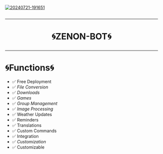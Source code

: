 

 <a href="https://ibb.co/b5642Sg"><img src="https://i.ibb.co/Kx5tLMj/20240721-191651.jpg" alt="20240721-191651" border="0"></a>

##
---

<h1 align="center">🌀ZENON-BOT🌀</p>

---
##

# 🌀Functions🌀
-  ✅️ Free Deployment
-  ✅️ *File Conversion*
-  ✅️ *Downloads*
-  ✅️ *Games*
-  ✅️ *Group Management*
-  ✅️ *Image Processing*
-  ✅️ Weather Updates
-  ✅️ Reminders
-  ✅️ Translations
-  ✅️ Custom Commands
-  ✅️ Integration
-  ✅️ *Customization*
-  ✅️ Customizable